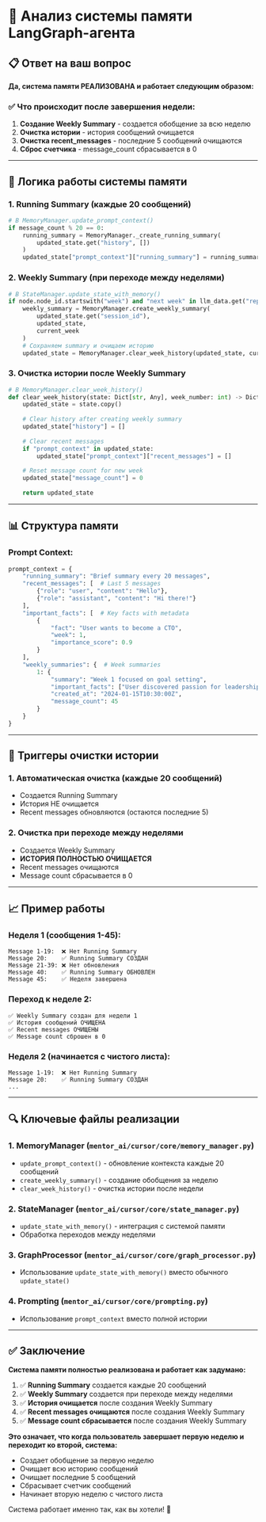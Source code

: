 # 🧠 Анализ системы памяти LangGraph-агента

## 📋 Ответ на ваш вопрос

**Да, система памяти РЕАЛИЗОВАНА и работает следующим образом:**

### ✅ Что происходит после завершения недели:

1. **Создание Weekly Summary** - создается обобщение за всю неделю
2. **Очистка истории** - история сообщений очищается
3. **Очистка recent_messages** - последние 5 сообщений очищаются
4. **Сброс счетчика** - message_count сбрасывается в 0

---

## 🔄 Логика работы системы памяти

### 1. **Running Summary (каждые 20 сообщений)**
```python
# В MemoryManager.update_prompt_context()
if message_count % 20 == 0:
    running_summary = MemoryManager._create_running_summary(
        updated_state.get("history", [])
    )
    updated_state["prompt_context"]["running_summary"] = running_summary
```

### 2. **Weekly Summary (при переходе между неделями)**
```python
# В StateManager.update_state_with_memory()
if node.node_id.startswith("week") and "next week" in llm_data.get("reply", "").lower():
    weekly_summary = MemoryManager.create_weekly_summary(
        updated_state.get("session_id"),
        updated_state,
        current_week
    )
    # Сохраняем summary и очищаем историю
    updated_state = MemoryManager.clear_week_history(updated_state, current_week)
```

### 3. **Очистка истории после Weekly Summary**
```python
# В MemoryManager.clear_week_history()
def clear_week_history(state: Dict[str, Any], week_number: int) -> Dict[str, Any]:
    updated_state = state.copy()
    
    # Clear history after creating weekly summary
    updated_state["history"] = []
    
    # Clear recent messages
    if "prompt_context" in updated_state:
        updated_state["prompt_context"]["recent_messages"] = []
    
    # Reset message count for new week
    updated_state["message_count"] = 0
    
    return updated_state
```

---

## 📊 Структура памяти

### Prompt Context:
```python
prompt_context = {
    "running_summary": "Brief summary every 20 messages",
    "recent_messages": [  # Last 5 messages
        {"role": "user", "content": "Hello"},
        {"role": "assistant", "content": "Hi there!"}
    ],
    "important_facts": [  # Key facts with metadata
        {
            "fact": "User wants to become a CTO",
            "week": 1,
            "importance_score": 0.9
        }
    ],
    "weekly_summaries": {  # Week summaries
        1: {
            "summary": "Week 1 focused on goal setting",
            "important_facts": ["User discovered passion for leadership"],
            "created_at": "2024-01-15T10:30:00Z",
            "message_count": 45
        }
    }
}
```

---

## 🎯 Триггеры очистки истории

### 1. **Автоматическая очистка (каждые 20 сообщений)**
- Создается Running Summary
- История НЕ очищается
- Recent messages обновляются (остаются последние 5)

### 2. **Очистка при переходе между неделями**
- Создается Weekly Summary
- **ИСТОРИЯ ПОЛНОСТЬЮ ОЧИЩАЕТСЯ**
- Recent messages очищаются
- Message count сбрасывается в 0

---

## 📈 Пример работы

### Неделя 1 (сообщения 1-45):
```
Message 1-19:  ❌ Нет Running Summary
Message 20:    ✅ Running Summary СОЗДАН
Message 21-39: ❌ Нет обновления  
Message 40:    ✅ Running Summary ОБНОВЛЕН
Message 45:    ✅ Неделя завершена
```

### Переход к неделе 2:
```
✅ Weekly Summary создан для недели 1
✅ История сообщений ОЧИЩЕНА
✅ Recent messages ОЧИЩЕНЫ
✅ Message count сброшен в 0
```

### Неделя 2 (начинается с чистого листа):
```
Message 1-19:  ❌ Нет Running Summary
Message 20:    ✅ Running Summary СОЗДАН
...
```

---

## 🔍 Ключевые файлы реализации

### 1. **MemoryManager** (`mentor_ai/cursor/core/memory_manager.py`)
- `update_prompt_context()` - обновление контекста каждые 20 сообщений
- `create_weekly_summary()` - создание обобщения за неделю
- `clear_week_history()` - очистка истории после недели

### 2. **StateManager** (`mentor_ai/cursor/core/state_manager.py`)
- `update_state_with_memory()` - интеграция с системой памяти
- Обработка переходов между неделями

### 3. **GraphProcessor** (`mentor_ai/cursor/core/graph_processor.py`)
- Использование `update_state_with_memory()` вместо обычного `update_state()`

### 4. **Prompting** (`mentor_ai/cursor/core/prompting.py`)
- Использование `prompt_context` вместо полной истории

---

## ✅ Заключение

**Система памяти полностью реализована и работает как задумано:**

1. ✅ **Running Summary** создается каждые 20 сообщений
2. ✅ **Weekly Summary** создается при переходе между неделями
3. ✅ **История очищается** после создания Weekly Summary
4. ✅ **Recent messages очищаются** после создания Weekly Summary
5. ✅ **Message count сбрасывается** после создания Weekly Summary

**Это означает, что когда пользователь завершает первую неделю и переходит ко второй, система:**
- Создает обобщение за первую неделю
- Очищает всю историю сообщений
- Очищает последние 5 сообщений
- Сбрасывает счетчик сообщений
- Начинает вторую неделю с чистого листа

Система работает именно так, как вы хотели! 🎉
